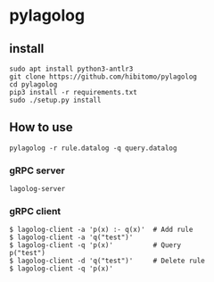 # pylagolog

## install

```
sudo apt install python3-antlr3
git clone https://github.com/hibitomo/pylagolog
cd pylagolog
pip3 install -r requirements.txt
sudo ./setup.py install
```

## How to use

```
pylagolog -r rule.datalog -q query.datalog
```

### gRPC server

```
lagolog-server
```

### gRPC client

```
$ lagolog-client -a 'p(x) :- q(x)'  # Add rule
$ lagolog-client -a 'q("test")'
$ lagolog-client -q 'p(x)'          # Query
p("test")
$ lagolog-client -d 'q("test")'     # Delete rule
$ lagolog-client -q 'p(x)'
```
